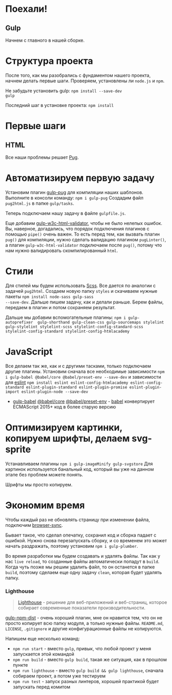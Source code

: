 
# Поехали!
## Gulp
Начнем с главного в нашей сборке.


# Структура проекта
После того, как мы разобрались с фундаментом нашего проекта, начнем делать первые шаги. Проверяем, установлены ли `node.js` и `npm`.

Не забудьте установить gulp: <code>npm install --save-dev gulp</code>

Последний шаг в установке проекта: <code>npm install</code>

# Первые шаги

## HTML

Все наши проблемы решает [Pug](https://pugjs.org/language/doctype.html). 


# Автоматизируем первую задачу
Установим плагин [gulp-pug](https://www.npmjs.com/package/gulp-pug) для компиляции наших шаблонов. Выполните в консоли команду: `npm i gulp-pug`
Создадим файл `pug2html.js` в папке `gulp/tasks`.

Теперь подключаем нашу задачу в файле `gulpfile.js`.

Еще добавим [gulp-w3c-html-validator](https://www.npmjs.com/package/gulp-w3c-html-validator), чтобы не было нелепых ошибок. Вы, наверное, догадались, что порядок подключения плагинов c помощью `pipe()` очень важен. То есть перед тем, как вызвать плагин `pug()` для компиляции, нужно сделать валидацию плагином `pugLinter()`, а плагин `gulp-w3c-html-validator` подключаем после `pug()`, потому что нам нужно валидировать скомпилированный `html`.

# Стили
Для стилей мы будем использовать [Scss](https://sass-lang.com/). Все дается по аналогии с задачей `pug2html`. Создаем новую папку `styles` и скачиваем нужные пакеты <code>npm install node-sass gulp-sass --save-dev</code>.
Дальше пишем задачу, как и делали раньше. Берем файлы, передаем в плагин и потом сохраняем результат.


Дальше мы добавим вспомогательные плагины: `npm i gulp-autoprefixer  gulp-shorthand gulp-clean-css gulp-sourcemaps stylelint gulp-stylelint stylelint-scss stylelint-config-standard-scss stylelint-config-standard stylelint-config-htmlacademy`



# JavaScript
Все делаем так же, как и с другими тасками, только подключаем другие плагины.
Установим сначала все необходимые зависимости `npm i gulp-babel @babel/core @babel/preset-env --save-dev`
и зависимости для [eslint](https://eslint.org/) `npm install eslint eslint-config-htmlacademy eslint-config-standard eslint-plugin-standard eslint-plugin-promise eslint-plugin-import eslint-plugin-node --save-dev`
- [gulp-babel](https://www.npmjs.com/package/gulp-babel) [@babel/core](https://www.npmjs.com/package/@babel/core) [@babel/preset-env](https://www.npmjs.com/package/@babel/preset-env) - [babel](https://babeljs.io/) конвертирует ECMAScript 2015+ код в более старую версию


# Оптимизируем картинки, копируем шрифты, делаем svg-sprite
Устанавливаем плагины `npm i gulp-imageMinify gulp-svgstore`
Для картинок используется банальный код, который вы уже на данном этапе без проблем можете понять.

Шрифты мы просто копируем.


# Экономим время
Чтобы каждый раз не обновлять страницу при изменении файла, подключим [browser-sync](https://www.browsersync.io/).

Бывает такое, что сделал опечатку, сохранил код и сборка падает с ошибкой. Нужно снова перезапускать сборку, и со временем это может начать раздражать, поэтому установим `npm i gulp-plumber`.

Во время разработки мы будем создавать и удалять файлы. Так как у нас `live reload`, то созданные файлы автоматически попадут в `build`. Когда чуть позже мы решим удалить файл, то он останется в папке `build`, поэтому сделаем еще одну задачу `clean`, которая будет удалять папку. 

### Lighthouse

> [Lighthouse](https://github.com/GoogleChrome/lighthouse) - решение для веб-приложений и веб-страниц, которое собирает современные показатели производительности.

[gulp-npm-dist](https://www.npmjs.com/package/gulp-npm-dist) - очень хороший плагин, мне он нравится тем, что он не просто копирует всю папку модуля, а только нужные файлы. `README.md`, `LICENSE`, `.gitignore` и другие конфигурационные файлы не копируются.

Напишем еще несколько команд:

- `npm run start` - вместо `gulp`, привык, что любой проект у меня запускается этой командой
- `npm run build` - вместо `gulp build`, такая же ситуация, как в прошлом пункте
- `npm run lighthouse` - вместо `gulp build && gulp lighthouse`, сначала собираем проект, а потом уже тестируем
- `npm run test` - запуск разных линтеров, хорошей практикой будет запускать перед комитом


